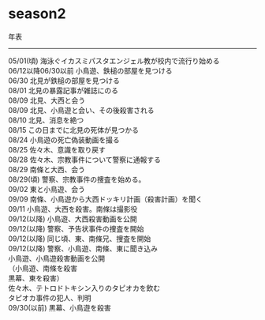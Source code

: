 # season2
年表<br>
<hr>
05/01(頃) 海泳ぐイカスミパスタエンジェル教が校内で流行り始める<br>
06/12以降06/30以前 小鳥遊、鉄槌の部屋を見つける<br> 
06/30 北見が鉄槌の部屋を見つける<br> 
08/01 北見の暴露記事が雑誌にのる<br>
08/09 北見、大西と会う<br>
08/09 北見、小鳥遊と会い、その後殺害される<br>
08/10 北見、消息を絶つ<br>
08/15 この日までに北見の死体が見つかる<br>
08/24 小鳥遊の死亡偽装動画を撮る<br>
08/25 佐々木、意識を取り戻す<br>
08/28 佐々木、宗教事件について警察に通報する<br>
08/29 南條と大西、会う<br>
08/29(頃) 警察、宗教事件の捜査を始める。<br>
09/02 東と小鳥遊、会う<br>
09/09 南條、小鳥遊から大西ドッキリ計画（殺害計画）を聞く<br>
09/11 小鳥遊、大西を殺害。南條は撮影役<br>
09/12(以降) 小鳥遊、大西殺害動画を公開<br>
09/12(以降) 警察、予告状事件の捜査を開始<br>
09/12(以降) 同じ頃、東、南條兄、捜査を開始<br>
09/12(以降) 警察、小鳥遊、南條、東に聞き込み<br>
小鳥遊、小鳥遊殺害動画を公開<br>
（小鳥遊、南條を殺害<br>
黒幕、東を殺害）<br>
佐々木、テトロドトキシン入りのタピオカを飲む<br>
タピオカ事件の犯人、判明<br>
09/30(以前) 黒幕、小鳥遊を殺害<br>
